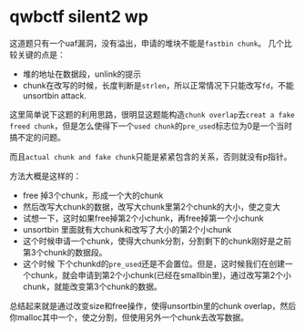 # qwbctf  silent2  wp

这道题只有一个uaf漏洞，没有溢出，申请的堆块不能是`fastbin chunk`。
几个比较关键的点是：

* 堆的地址在数据段，unlink的提示
* chunk在改写的时候，长度判断是`strlen`，所以正常情况下只能改写`fd`，不能unsortbin attack.

这里简单说下这题的利用思路，很明显这题能构造`chunk overlap`去`creat a fake freed chunk`，但是怎么使得下一个`used chunk`的`pre_used`标志位为0是一个当时搞不定的问题。

而且`actual chunk and fake chunk`只能是紧紧包含的关系，否则就没有p指针。

方法大概是这样的：

* free 掉3个chunk，形成一个大的chunk
* 然后改写大chunk的数据，改写大chunk里第2个chunk的大小，使之变大
* 试想一下，这时如果free掉第2个小chunk，再free掉第一个小chunk
* unsortbin 里面就有大chunk和改写了大小的第2个小chunk
* 这个时候申请一个chunk，使得大chunk分割，分割剩下的chunk刚好是之前第3个chunk的数据段。
* 这个时候  下个chunkd的`pre_used`还是不会置位。但是，这时候我们在创建一个chunk，就会申请到第2个小chunk(已经在smallbin里)，通过改写第2个小chunk，就能改变第3个chunk的数据。

总结起来就是通过改变size和free操作，使得unsortbin里的chunk overlap，然后你malloc其中一个，使之分割，但使用另外一个chunk去改写数据。



